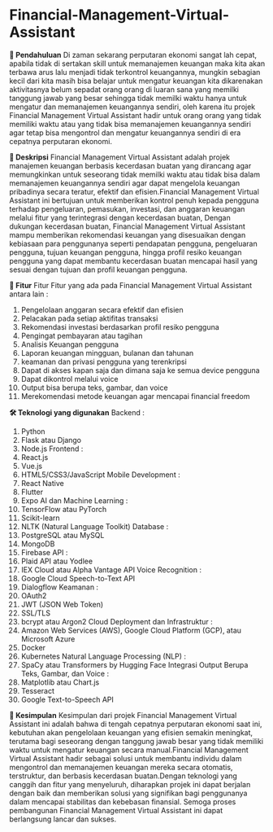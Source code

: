 # Financial-Management-Virtual-Assistant
**📄 Pendahuluan**
Di zaman sekarang perputaran ekonomi sangat lah cepat, apabila tidak di sertakan skill untuk memanajemen keuangan maka kita akan terbawa arus lalu menjadi tidak terkontrol keuangannya, mungkin sebagian kecil dari kita masih bisa belajar untuk mengatur keuangan kita dikarenakan aktivitasnya belum sepadat orang orang di luaran sana yang memilki tanggung jawab yang besar sehingga tidak memilki waktu hanya untuk mengatur dan memanajemen keuangannya sendiri, oleh karena itu projek Financial Management Virtual Assistant hadir untuk orang orang yang tidak memiliki waktu atau yang tidak bisa memanajemen keuangannya sendiri agar tetap bisa mengontrol dan mengatur keuangannya sendiri di era cepatnya perputaran ekonomi.
  
**📄 Deskripsi**
Financial Management Virtual Assistant adalah projek manajemen keuangan berbasis kecerdasan buatan yang dirancang agar memungkinkan untuk seseorang tidak memilki waktu atau tidak bisa dalam memanajemen keuangannya sendiri agar dapat mengelola keuangan pribadinya secara teratur, efektif dan efisien.Financial Management Virtual Assistant ini bertujuan untuk memberikan kontrol penuh kepada pengguna terhadap pengeluaran, pemasukan, investasi, dan anggaran keuangan melalui fitur yang terintegrasi dengan kecerdasan buatan, Dengan dukungan kecerdasan buatan, Financial Management Virtual Assistant mampu memberikan rekomendasi keuangan yang disesuaikan dengan kebiasaan para penggunanya seperti pendapatan pengguna, pengeluaran pengguna, tujuan keuangan pengguna, hingga profil resiko keuangan pengguna yang dapat membantu kecerdasan buatan mencapai hasil yang sesuai dengan tujuan dan profil keuangan pengguna.

**🎯 Fitur**
Fitur Fitur yang ada pada Financial Management Virtual Assistant antara lain :
1. Pengelolaan anggaran secara efektif dan efisien
2. Pelacakan pada setiap aktifitas transaksi
3. Rekomendasi investasi berdasarkan profil resiko pengguna
4. Pengingat pembayaran atau tagihan
5. Analisis Keuangan pengguna
6. Laporan keuangan mingguan, bulanan dan tahunan
7. keamanan dan privasi pengguna yang terenkripsi
8. Dapat di akses kapan saja dan dimana saja ke semua device pengguna
9. Dapat dikontrol melalui voice
10. Output bisa berupa teks, gambar, dan voice
11. Merekomendasi metode keuangan agar mencapai financial freedom

**🛠 Teknologi yang digunakan**
Backend :
  1. Python
  2. Flask atau Django
  3. Node.js
Frontend :
  4. React.js
  5. Vue.js
  6. HTML5/CSS3/JavaScript
Mobile Development :
  7. React Native
  8. Flutter
  9. Expo
AI dan Machine Learning :
  10. TensorFlow atau PyTorch
  11. Scikit-learn
  12. NLTK (Natural Language Toolkit)
Database :
  13. PostgreSQL atau MySQL
  14. MongoDB
  15. Firebase
API :
  16. Plaid API atau Yodlee
  17. IEX Cloud atau Alpha Vantage API
Voice Recognition :
  18. Google Cloud Speech-to-Text API
  19. Dialogflow
Keamanan :
  20. OAuth2
  21. JWT (JSON Web Token)
  22. SSL/TLS
  23. bcrypt atau Argon2
Cloud Deployment dan Infrastruktur :
  24. Amazon Web Services (AWS), Google Cloud Platform (GCP), atau Microsoft Azure
  25. Docker
  26. Kubernetes
Natural Language Processing (NLP) :
  27. SpaCy atau Transformers by Hugging Face
Integrasi Output Berupa Teks, Gambar, dan Voice :
  28. Matplotlib atau Chart.js
  29. Tesseract
  30. Google Text-to-Speech API

**📄 Kesimpulan**
Kesimpulan dari projek Financial Management Virtual Assistant ini adalah bahwa di tengah cepatnya perputaran ekonomi saat ini, kebutuhan akan pengelolaan keuangan yang efisien semakin meningkat, terutama bagi seseorang dengan tanggung jawab besar yang tidak memiliki waktu untuk mengatur keuangan secara manual.Financial Management Virtual Assistant hadir sebagai solusi untuk membantu individu dalam mengontrol dan memanajemen keuangan mereka secara otomatis, terstruktur, dan berbasis kecerdasan buatan.Dengan teknologi yang canggih dan fitur yang menyeluruh, diharapkan projek ini dapat berjalan dengan baik dan memberikan solusi yang signifikan bagi penggunanya dalam mencapai stabilitas dan kebebasan finansial. Semoga proses pembangunan Financial Management Virtual Assistant ini dapat berlangsung lancar dan sukses.
